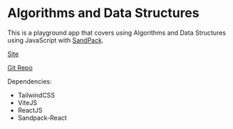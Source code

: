 # Algorithms and Data Structures

This is a playground app that covers using Algorithms and Data Structures using JavaScript with [SandPack](https://sandpack.codesandbox.io/docs).

[Site](https://js-algorithms-and-data-structures.netlify.app/)

[Git Repo](https://github.com/andrewjamesford/Algorithms-and-Data-Structures)

Dependencies:

- TailwindCSS
- ViteJS
- ReactJS
- Sandpack-React
